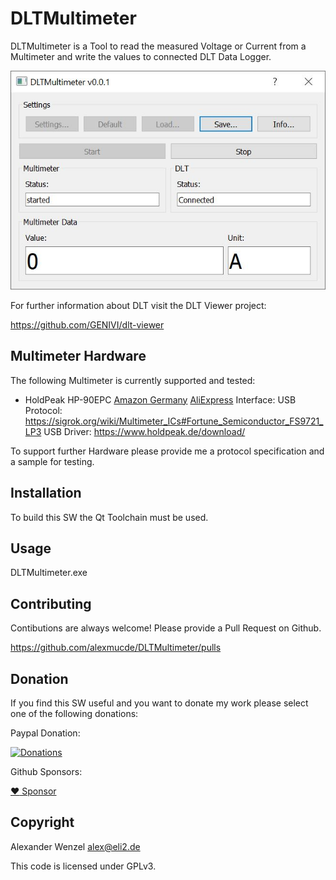 # DLTMultimeter

DLTMultimeter is a Tool to read the measured Voltage or Current from a Multimeter and write the values to connected DLT Data Logger.

![Image of DLTMultimeter](https://github.com/alexmucde/DLTMultimeter/blob/main/doc/images/DLTMultimeter.jpg)

For further information about DLT visit the DLT Viewer project:

https://github.com/GENIVI/dlt-viewer

## Multimeter Hardware

The following Multimeter is currently supported and tested:

* HoldPeak HP-90EPC [Amazon Germany](https://amzn.to/3bIsPwT) [AliExpress](https://s.click.aliexpress.com/e/_AM1Vsi)
  Interface: USB
  Protocol: https://sigrok.org/wiki/Multimeter_ICs#Fortune_Semiconductor_FS9721_LP3
  USB Driver: https://www.holdpeak.de/download/

To support further Hardware please provide me a protocol specification and a sample for testing.

## Installation

To build this SW the Qt Toolchain must be used.

## Usage

DLTMultimeter.exe

## Contributing

Contibutions are always welcome! Please provide a Pull Request on Github.

https://github.com/alexmucde/DLTMultimeter/pulls

## Donation

If you find this SW useful and you want to donate my work please select one of the following donations:

Paypal Donation:

[![Donations](https://www.paypalobjects.com/en_US/DK/i/btn/btn_donateCC_LG.gif)](https://www.paypal.com/donate?hosted_button_id=YBWSNXYWJJP2Q)

Github Sponsors:

[:heart: Sponsor](https://github.com/sponsors/alexmucde)

## Copyright

Alexander Wenzel <alex@eli2.de>

This code is licensed under GPLv3.
